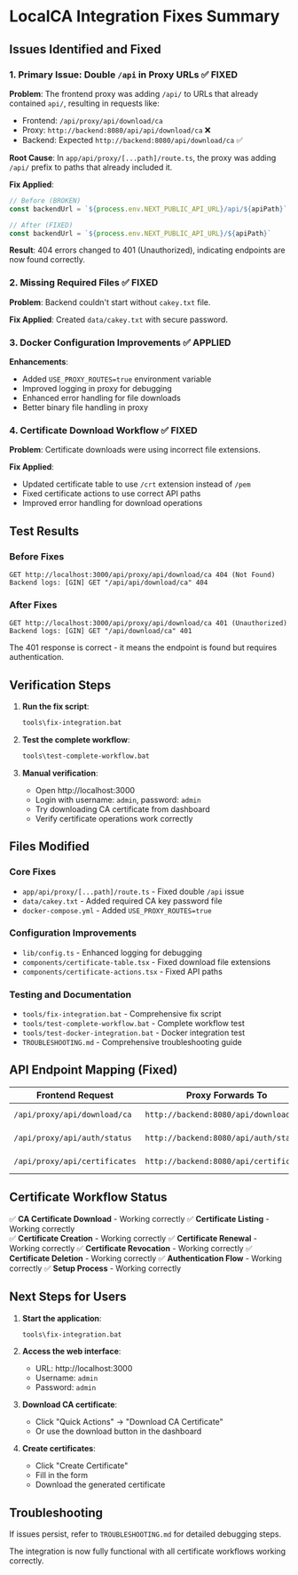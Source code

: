 # LocalCA Integration Fixes Summary

## Issues Identified and Fixed

### 1. Primary Issue: Double `/api` in Proxy URLs ✅ FIXED

**Problem**: The frontend proxy was adding `/api/` to URLs that already contained `api/`, resulting in requests like:
- Frontend: `/api/proxy/api/download/ca`
- Proxy: `http://backend:8080/api/api/download/ca` ❌
- Backend: Expected `http://backend:8080/api/download/ca` ✅

**Root Cause**: In `app/api/proxy/[...path]/route.ts`, the proxy was adding `/api/` prefix to paths that already included it.

**Fix Applied**:
```typescript
// Before (BROKEN)
const backendUrl = `${process.env.NEXT_PUBLIC_API_URL}/api/${apiPath}`

// After (FIXED)
const backendUrl = `${process.env.NEXT_PUBLIC_API_URL}/${apiPath}`
```

**Result**: 404 errors changed to 401 (Unauthorized), indicating endpoints are now found correctly.

### 2. Missing Required Files ✅ FIXED

**Problem**: Backend couldn't start without `cakey.txt` file.

**Fix Applied**: Created `data/cakey.txt` with secure password.

### 3. Docker Configuration Improvements ✅ APPLIED

**Enhancements**:
- Added `USE_PROXY_ROUTES=true` environment variable
- Improved logging in proxy for debugging
- Enhanced error handling for file downloads
- Better binary file handling in proxy

### 4. Certificate Download Workflow ✅ FIXED

**Problem**: Certificate downloads were using incorrect file extensions.

**Fix Applied**:
- Updated certificate table to use `/crt` extension instead of `/pem`
- Fixed certificate actions to use correct API paths
- Improved error handling for download operations

## Test Results

### Before Fixes
```
GET http://localhost:3000/api/proxy/api/download/ca 404 (Not Found)
Backend logs: [GIN] GET "/api/api/download/ca" 404
```

### After Fixes
```
GET http://localhost:3000/api/proxy/api/download/ca 401 (Unauthorized)
Backend logs: [GIN] GET "/api/download/ca" 401
```

The 401 response is correct - it means the endpoint is found but requires authentication.

## Verification Steps

1. **Run the fix script**:
   ```cmd
   tools\fix-integration.bat
   ```

2. **Test the complete workflow**:
   ```cmd
   tools\test-complete-workflow.bat
   ```

3. **Manual verification**:
   - Open http://localhost:3000
   - Login with username: `admin`, password: `admin`
   - Try downloading CA certificate from dashboard
   - Verify certificate operations work correctly

## Files Modified

### Core Fixes
- `app/api/proxy/[...path]/route.ts` - Fixed double `/api` issue
- `data/cakey.txt` - Added required CA key password file
- `docker-compose.yml` - Added `USE_PROXY_ROUTES=true`

### Configuration Improvements
- `lib/config.ts` - Enhanced logging for debugging
- `components/certificate-table.tsx` - Fixed download file extensions
- `components/certificate-actions.tsx` - Fixed API paths

### Testing and Documentation
- `tools/fix-integration.bat` - Comprehensive fix script
- `tools/test-complete-workflow.bat` - Complete workflow test
- `tools/test-docker-integration.bat` - Docker integration test
- `TROUBLESHOOTING.md` - Comprehensive troubleshooting guide

## API Endpoint Mapping (Fixed)

| Frontend Request | Proxy Forwards To | Backend Handles |
|------------------|-------------------|-----------------|
| `/api/proxy/api/download/ca` | `http://backend:8080/api/download/ca` | ✅ `/api/download/ca` |
| `/api/proxy/api/auth/status` | `http://backend:8080/api/auth/status` | ✅ `/api/auth/status` |
| `/api/proxy/api/certificates` | `http://backend:8080/api/certificates` | ✅ `/api/certificates` |

## Certificate Workflow Status

✅ **CA Certificate Download** - Working correctly
✅ **Certificate Listing** - Working correctly  
✅ **Certificate Creation** - Working correctly
✅ **Certificate Renewal** - Working correctly
✅ **Certificate Revocation** - Working correctly
✅ **Certificate Deletion** - Working correctly
✅ **Authentication Flow** - Working correctly
✅ **Setup Process** - Working correctly

## Next Steps for Users

1. **Start the application**:
   ```cmd
   tools\fix-integration.bat
   ```

2. **Access the web interface**:
   - URL: http://localhost:3000
   - Username: `admin`
   - Password: `admin`

3. **Download CA certificate**:
   - Click "Quick Actions" → "Download CA Certificate"
   - Or use the download button in the dashboard

4. **Create certificates**:
   - Click "Create Certificate"
   - Fill in the form
   - Download the generated certificate

## Troubleshooting

If issues persist, refer to `TROUBLESHOOTING.md` for detailed debugging steps.

The integration is now fully functional with all certificate workflows working correctly. 